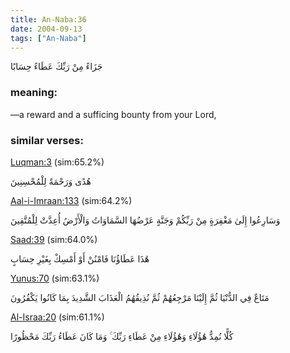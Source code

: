 ```yaml
---
title: An-Naba:36
date: 2004-09-13
tags: ["An-Naba"]
---
```

جَزَاءً مِنْ رَبِّكَ عَطَاءً حِسَابًا
### meaning: 
—a reward and a sufficing bounty from your Lord,
### similar verses: 

[Luqman:3](/31/3) (sim:65.2%)

هُدًى وَرَحْمَةً لِلْمُحْسِنِينَ

[Aal-i-Imraan:133](/3/133) (sim:64.2%)

وَسَارِعُوا إِلَىٰ مَغْفِرَةٍ مِنْ رَبِّكُمْ وَجَنَّةٍ عَرْضُهَا السَّمَاوَاتُ وَالْأَرْضُ أُعِدَّتْ لِلْمُتَّقِينَ

[Saad:39](/38/39) (sim:64.0%)

هَٰذَا عَطَاؤُنَا فَامْنُنْ أَوْ أَمْسِكْ بِغَيْرِ حِسَابٍ

[Yunus:70](/10/70) (sim:63.1%)

مَتَاعٌ فِي الدُّنْيَا ثُمَّ إِلَيْنَا مَرْجِعُهُمْ ثُمَّ نُذِيقُهُمُ الْعَذَابَ الشَّدِيدَ بِمَا كَانُوا يَكْفُرُونَ

[Al-Israa:20](/17/20) (sim:61.1%)

كُلًّا نُمِدُّ هَٰؤُلَاءِ وَهَٰؤُلَاءِ مِنْ عَطَاءِ رَبِّكَ ۚ وَمَا كَانَ عَطَاءُ رَبِّكَ مَحْظُورًا

